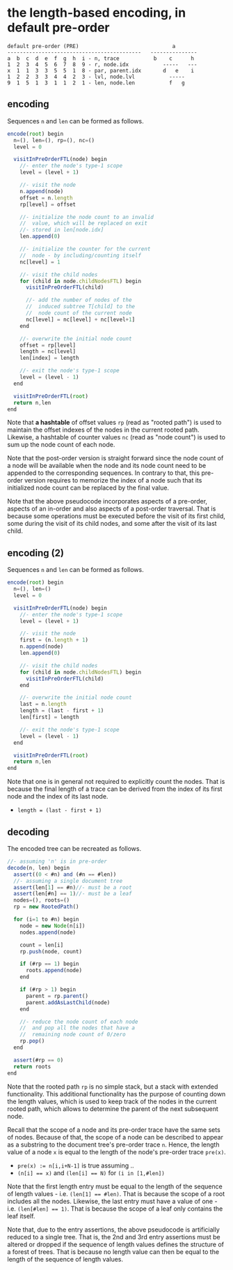 
<!-- ======================================================================= -->
# the length-based encoding, in default pre-order

```
default pre-order (PRE)                              a
-------------------------------------------   ---------------
a  b  c  d  e  f  g  h  i - n, trace           b    c      h
1  2  3  4  5  6  7  8  9 - r, node.idx           -----   ---
x  1  1  3  3  5  5  1  8 - par, parent.idx       d   e    i
1  2  2  3  3  4  4  2  3 - lvl, node.lvl           -----
9  1  5  1  3  1  1  2  1 - len, node.len           f   g
```

<!-- ======================================================================= -->
## encoding

Sequences `n` and `len` can be formed as follows.

```js
encode(root) begin
  n=(), len=(), rp=(), nc=()
  level = 0

  visitInPreOrderFTL(node) begin
    //- enter the node's type-1 scope
    level = (level + 1)

    //- visit the node
    n.append(node)
    offset = n.length
    rp[level] = offset

    //- initialize the node count to an invalid
    //  value, which will be replaced on exit
    //- stored in len[node.idx]
    len.append(0)

    //- initialize the counter for the current
    //  node - by including/counting itself
    nc[level] = 1

    //- visit the child nodes
    for (child in node.childNodesFTL) begin
      visitInPreOrderFTL(child)

      //- add the number of nodes of the
      //  induced subtree T[child] to the
      //  node count of the current node
      nc[level] = nc[level] + nc[level+1]
    end

    //- overwrite the initial node count
    offset = rp[level]
    length = nc[level]
    len[index] = length

    //- exit the node's type-1 scope
    level = (level - 1)
  end

  visitInPreOrderFTL(root)
  return n,len
end
```

Note that **a hashtable** of offset values `rp` (read as "rooted path") is
used to maintain the offset indexes of the nodes in the current rooted path.
Likewise, a hashtable of counter values `nc` (read as "node count") is used
to sum up the node count of each node.

Note that the post-order version is straight forward since the node count of
a node will be available when the node and its node count need to be appended
to the corresponding sequences. In contrary to that, this pre-order version
requires to memorize the index of a node such that its initialized node count
can be replaced by the final value.

Note that the above pseudocode incorporates aspects of a pre-order, aspects of
an in-order and also aspects of a post-order traversal. That is because some
operations must be executed before the visit of its first child, some during
the visit of its child nodes, and some after the visit of its last child.

<!-- ======================================================================= -->
## encoding (2)

Sequences `n` and `len` can be formed as follows.

```js
encode(root) begin
  n=(), len=()
  level = 0

  visitInPreOrderFTL(node) begin
    //- enter the node's type-1 scope
    level = (level + 1)

    //- visit the node
    first = (n.length + 1)
    n.append(node)
    len.append(0)

    //- visit the child nodes
    for (child in node.childNodesFTL) begin
      visitInPreOrderFTL(child)
    end

    //- overwrite the initial node count
    last = n.length
    length = (last - first + 1)
    len[first] = length

    //- exit the node's type-1 scope
    level = (level - 1)
  end

  visitInPreOrderFTL(root)
  return n,len
end
```

Note that one is in general not required to explicitly count the nodes. That
is because the final length of a trace can be derived from the index of its
first node and the index of its last node.

* `length = (last - first + 1)`

<!-- ======================================================================= -->
## decoding

The encoded tree can be recreated as follows.

```js
//- assuming 'n' is in pre-order
decode(n, len) begin
  assert((0 < #n) and (#n == #len))
  //- assuming a single document tree
  assert(len[1] == #n)//- must be a root
  assert(len[#n] == 1)//- must be a leaf
  nodes=(), roots=()
  rp = new RootedPath()

  for (i=1 to #n) begin
    node = new Node(n[i])
    nodes.append(node)

    count = len[i]
    rp.push(node, count)

    if (#rp == 1) begin
      roots.append(node)
    end

    if (#rp > 1) begin
      parent = rp.parent()
      parent.addAsLastChild(node)
    end

    //- reduce the node count of each node
    //  and pop all the nodes that have a
    //  remaining node count of 0/zero
    rp.pop()
  end

  assert(#rp == 0)
  return roots
end
```

Note that the rooted path `rp` is no simple stack, but a stack with extended
functionality. This additional functionality has the purpose of counting down
the length values, which is used to keep track of the nodes in the current
rooted path, which allows to determine the parent of the next subsequent node.

Recall that the scope of a node and its pre-order trace have the same sets of
nodes. Because of that, the scope of a node can be described to appear as a
substring to the document tree's pre-order trace `n`. Hence, the length value
of a node `x` is equal to the length of the node's pre-order trace `pre(x)`.

* `pre(x) := n[i,i+N-1]` is true assuming ..
* `(n[i] == x)` and `(len[i] == N)` for `(i in [1,#len])`

Note that the first length entry must be equal to the length of the sequence
of length values - i.e. `(len[1] == #len)`. That is because the scope of a
root includes all the nodes. Likewise, the last entry must have a value of
one - i.e. `(len[#len] == 1)`. That is because the scope of a leaf only
contains the leaf itself.

Note that, due to the entry assertions, the above pseudocode is artificially
reduced to a single tree. That is, the 2nd and 3rd entry assertions must be
altered or dropped if the sequence of length values defines the structure of
a forest of trees. That is because no length value can then be equal to the
length of the sequence of length values.
